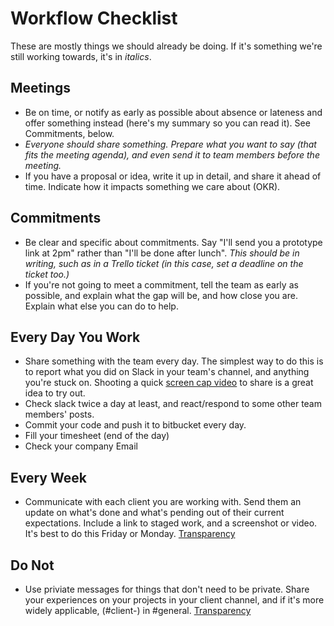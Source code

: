 # Workflow Checklist

These are mostly things we should already be doing. If it's something we're still working towards, it's in _italics_.

## Meetings
  * Be on time, or notify as early as possible about absence or lateness and offer something instead (here's my summary so you can read it). See Commitments, below.
  * _Everyone should share something. Prepare what you want to say (that fits the meeting agenda), and even send it to team members before the meeting._
  * If you have a proposal or idea, write it up in detail, and share it ahead of time. Indicate how it impacts something we care about (OKR).

## Commitments
  * Be clear and specific about commitments. Say "I'll send you a prototype link at 2pm" rather than "I'll be done after lunch". _This should be in writing, such as in a Trello ticket (in this case, set a deadline on the ticket too.)_
  * If you're not going to meet a commitment, tell the team as early as possible, and explain what the gap will be, and how close you are. Explain what else you can do to help.

## Every Day You Work
  * Share something with the team every day. The simplest way to do this is to report what you did on Slack in your team's channel, and anything you're stuck on. Shooting a quick [screen cap video]() to share is a great idea to try out.
  * Check slack twice a day at least, and react/respond to some other team members' posts.
  * Commit your code and push it to bitbucket every day.
  * Fill your timesheet (end of the day)
  * Check your company Email
## Every Week
  * Communicate with each client you are working with. Send them an update on what's done and what's pending out of their current expectations. Include a link to staged work, and a screenshot or video. It's best to do this Friday or Monday. [Transparency](../TRANSPARENCY.md)

## Do Not
  * Use priviate messages for things that don't need to be private. Share your experiences on your projects in your client channel, and if it's more widely applicable, (#client-<your client slug>) in #general. [Transparency](../TRANSPARENCY.md)
